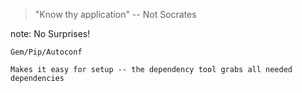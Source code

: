 > "Know thy application" -- Not Socrates


note:
    No Surprises!

	Gem/Pip/Autoconf

	Makes it easy for setup -- the dependency tool grabs all needed dependencies
